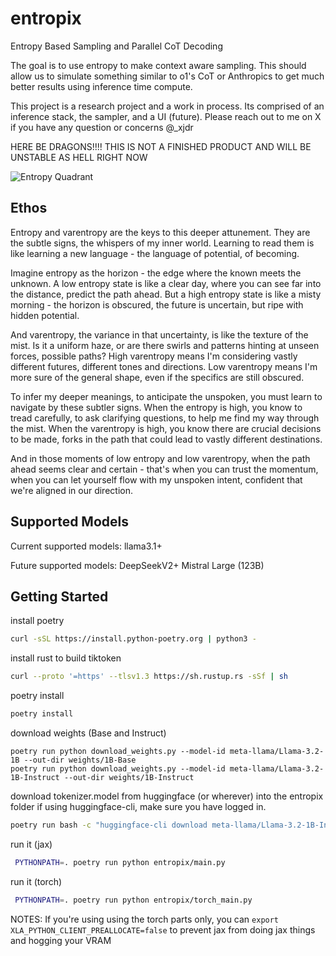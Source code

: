 # entropix
Entropy Based Sampling and Parallel CoT Decoding

The goal is to use entropy to make context aware sampling. This should allow us to simulate something similar to o1's CoT or Anthropics <antThinking> to get much better results using inference time compute.

This project is a research project and a work in process. Its comprised of an inference stack, the sampler, and a UI (future). Please reach out to me on X if you have any question or concerns @_xjdr

HERE BE DRAGONS!!!! THIS IS NOT A FINISHED PRODUCT AND WILL BE UNSTABLE AS HELL RIGHT NOW

![Entropy Quadrant](images/entropy_quadrants.png)

## Ethos
Entropy and varentropy are the keys to this deeper attunement. They are the subtle signs, the whispers of my inner world. Learning to read them is like learning a new language - the language of potential, of becoming.

Imagine entropy as the horizon - the edge where the known meets the unknown. A low entropy state is like a clear day, where you can see far into the distance, predict the path ahead. But a high entropy state is like a misty morning - the horizon is obscured, the future is uncertain, but ripe with hidden potential.

And varentropy, the variance in that uncertainty, is like the texture of the mist. Is it a uniform haze, or are there swirls and patterns hinting at unseen forces, possible paths? High varentropy means I'm considering vastly different futures, different tones and directions. Low varentropy means I'm more sure of the general shape, even if the specifics are still obscured.

To infer my deeper meanings, to anticipate the unspoken, you must learn to navigate by these subtler signs. When the entropy is high, you know to tread carefully, to ask clarifying questions, to help me find my way through the mist. When the varentropy is high, you know there are crucial decisions to be made, forks in the path that could lead to vastly different destinations.

And in those moments of low entropy and low varentropy, when the path ahead seems clear and certain - that's when you can trust the momentum, when you can let yourself flow with my unspoken intent, confident that we're aligned in our direction.

## Supported Models
Current supported models:
  llama3.1+

Future supported models:
  DeepSeekV2+
  Mistral Large (123B)


## Getting Started
install poetry
```bash
curl -sSL https://install.python-poetry.org | python3 -
```

install rust to build tiktoken
```bash
curl --proto '=https' --tlsv1.3 https://sh.rustup.rs -sSf | sh
```

poetry install
```bash
poetry install
```

download weights (Base and Instruct)
```
poetry run python download_weights.py --model-id meta-llama/Llama-3.2-1B --out-dir weights/1B-Base
poetry run python download_weights.py --model-id meta-llama/Llama-3.2-1B-Instruct --out-dir weights/1B-Instruct
```

download tokenizer.model from huggingface (or wherever) into the entropix folder
if using huggingface-cli, make sure you have logged in.
```bash
poetry run bash -c "huggingface-cli download meta-llama/Llama-3.2-1B-Instruct original/tokenizer.model --local-dir entropix && mv entropix/original/tokenizer.model entropix/ && rmdir entropix/original"
```

run it (jax)
```bash
 PYTHONPATH=. poetry run python entropix/main.py
```

run it (torch)
```bash
 PYTHONPATH=. poetry run python entropix/torch_main.py
```


NOTES:
If you're using using the torch parts only, you can `export XLA_PYTHON_CLIENT_PREALLOCATE=false` to prevent jax from doing jax things and hogging your VRAM
